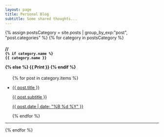 ```yaml
---
layout: page
title: Personal Blog
subtitle: Some shared thoughts...
---
```


<div>
{% assign postsCategory = site.posts | group_by_exp:"post", "post.categories"  %}
{% for category in postsCategory %}
<h4 class="post-teaser__month">
 //
<code>
{% if category.name %} 
{{ category.name }}
</code>
 
{% else %} 
{{ Print }} 
{% endif %}

</h4>

<ul class="blog-posts">
{% for post in category.items %}
<li class="blog-posts">
<a href="{{ post.url | prepend: site.baseurl }}">
<p class="blog-posts__title">{{ post.title }}</p>
<p class="blog-posts__subtitle">{{ post.subtitle }}</p>
 <p class="blog-posts__date">{{ post.date | date: "%B %d %Y" }}</p>
</a>
</li>
{% endfor %}
</ul>
 <hr>
 
{% endfor %}
</div>
